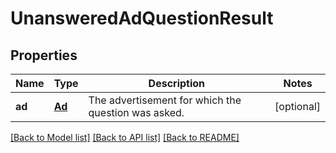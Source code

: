 # UnansweredAdQuestionResult

## Properties
Name | Type | Description | Notes
------------ | ------------- | ------------- | -------------
**ad** | [**Ad**](Ad.md) | The advertisement for which the question was asked. | [optional] 

[[Back to Model list]](../README.md#documentation-for-models) [[Back to API list]](../README.md#documentation-for-api-endpoints) [[Back to README]](../README.md)


